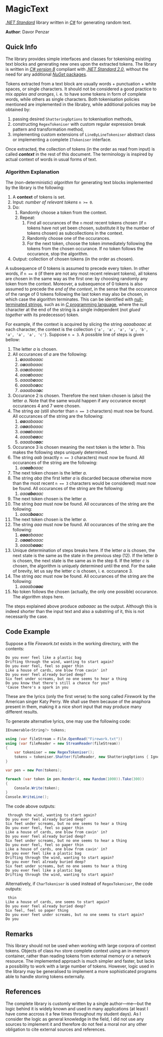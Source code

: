 #   MagicText

[*.NET Standard*](http://docs.microsoft.com/en-gb/dotnet/standard/net-standard) library written in [*C#*](http://docs.microsoft.com/en-gb/dotnet/csharp/) for generating random text.

**Author**: Davor Penzar

##  Quick Info

The library provides simple interfaces and classes for tokenising existing text blocks and generating new ones upon the extracted tokens. The library is written in [*C# version 8*](http://docs.microsoft.com/en-gb/dotnet/csharp/whats-new/csharp-8) compliant with [*.NET Standard 2.0*](http://github.com/dotnet/standard/blob/master/docs/versions/netstandard2.0.md), without the need for any additional [*NuGet* packages](http://nuget.org/).

Tokens extracted from a text block are usually words + punctuation + white spaces, or single characters. It should not be considered a good practice to mix *apples and oranges*, i. e. to have some tokens in form of complete words, while others as single characters. Both tokenisation policies mentioned are implemented in the librabry, while additional policies may be obtained by:

1.  passing desired ```ShatteringOptions``` to tokenisation methods,
2.  constructing ```RegexTokeniser``` with custom regular expression break pattern and transformation method,
3.  implementing custom extensions of ```LineByLineTokeniser``` abstract class or implementing a complete ```ITokeniser``` interface.

Once extracted, the collection of tokens (in the order as read from input) is called ***context*** in the rest of this document. The terminology is inspired by actual context of words in usual forms of text.

### Algorithm Explanation

The (non-deterministic) *algorithm* for generating text blocks implemented by the library is the following:

1.  A **context** of tokens is set.
2.  Input: *number of relevant tokens* ```n >= 0```.
3.  Do:
    1.  Randomly choose a token from the context.
    2.  Repeat:
        1.  Find all occurances of the ```n``` most recent tokens chosen (if ```n``` tokens have not yet been chosen, substitute it by the number of tokens chosen) as subcollections in the context.
        2.  Randomly choose one of the occurances.
        3.  For the next token, choose the token immediately following the tokens from the chosen occurance. If no token follows the occurance, stop the algorithm.
4.  Output: collection of chosen tokens (in the order as chosen).

A subsequence of 0 tokens is assumed to precede every token. In other words, if ```n == 0``` (if there are not any most recent relevant tokens), all tokens are chosen in the same way as the first one: by choosing randomly any token from the context. Moreover, a subsequence of 0 tokens is also assumed to precede the *end of the context*, in the sense that the occurance of the range of 0 tokens following the last token may also be chosen, in which case the algorithm terminates. This can be identified with [null-terminated strings](http://en.wikipedia.org/wiki/Null-terminated_string), such as in [*C* programming language](http://iso.org/standard/74528.html), where the null character at the end of the string is a single independent (not *glued together* with its predecessor) token.

For example, if the context is acquired by slicing the string *aaaabaaac* at each character, the context is the collection ```{'a', 'a', 'a', 'a', 'b', 'a', 'a', 'a', 'c'}```. Suppose ```n = 3```. A possible line of steps is given bellow:

1.  The letter *a* is chosen.
2.  All occurances of *a* are the following:
    1.  ***a**aaabaaac*
    2.  *a**a**aabaaac*
    3.  *aa**a**abaaac*
    4.  *aaa**a**baaac*
    5.  *aaaab**a**aac*
    6.  *aaaaba**a**ac*
    7.  *aaaabaa**a**c*
3.  Occurance 2 is chosen. Therefore the next token chosen is (also) the letter *a*. Note that the same would happen if any occurance except occurances 4 and 7 were chosen.
4.  The string *aa* (still shorter than ```n == 3``` characters) must now be found. All occurances of the string are the following:
    1.  ***aa**aabaaac*
    2.  *a**aa**abaaac*
    3.  *aa**aa**baaac*
    4.  *aaaab**aa**ac*
    5.  *aaaaba**aa**c*
5.  Occurance 3 is chosen meaning the next token is the letter *b*. This makes the following steps uniquely determined.
6.  The string *aab* (exactly ```n == 3``` characters) must now be found. All occurances of the string are the following:
    1.  *aa**aab**aaac*
7.  The next token chosen is the letter *a*.
8.  The string *aba* (the first letter *a* is discarded because otherwise more than the most recent ```n == 3``` characters would be considered) must now be found. All occurances of the string are the following:
    1.  *aaa**aba**aac*
9.  The next token chosen is the letter *a*.
10. The string *baa* must now be found. All occurances of the string are the following:
    1.  *aaaa**baa**ac*
11. The next token chosen is the letter *a*.
12. The string *aaa* must now be found. All occurances of the string are the following:
    1.  ***aaa**abaaac*
    2.  *a**aaa**baaac*
    3.  *aaaab**aaa**c*
13. Unique determination of steps breaks here. If the letter *a* is chosen, the next state is the same as the state in the previous step (12). If the letter *b* is chosen, the next state is the same as in the step 6. If the letter *c* is chosen, the algorithm is uniquely determined until the end. For the sake of brevity, let us say the letter *c* is chosen, i. e. occurance 3.
14. The string *aac* must now be found. All occurances of the string are the following:
    1.  *aaaaba**aac***
15. No token follows the chosen (actually, the only one possible) occurance. The algorithm stops here.

The steps explained above produce *aabaaac* as the output. Although this is indeed shorter than the input text and also a substring of it, this is not necessarily the case.

##  Code Example

Suppose a file *Firework.txt* exists in the working directory, with the contents:

```
Do you ever feel like a plastic bag
Drifting through the wind, wanting to start again?
Do you ever feel, feel so paper thin
Like a house of cards, one blow from cavin' in?
Do you ever feel already buried deep?
Six feet under screams, but no one seems to hear a thing
Do you know that there's still a chance for you?
'Cause there's a spark in you

```

These are the lyrics (only the first verse) to the song called *Firework* by the American singer Katy Perry. We shall use them because of the anaphora present in them, making it a nice short input that may produce many different results.

To generate alternative lyrics, one may use the following code:

```csharp
IEnumerable<String?> tokens;

using (var fileStream = File.OpenRead("Firework.txt"))
using (var fileReader = new StreamReader(fileStream))
{
	var tokeniser = new RegexTokeniser();
	tokens = tokeniser.Shatter(fileReader, new ShatteringOptions { IgnoreEmptyLines = true });
}

var pen = new Pen(tokens);

foreach (var token in pen.Render(4, new Random(1000)).Take(300))
{
	Console.Write(token);
}
Console.WriteLine();

```

The code above outputs:

```
 through the wind, wanting to start again?
Do you ever feel already buried deep?
Six feet under screams, but no one seems to hear a thing
Do you ever feel, feel so paper thin
Like a house of cards, one blow from cavin' in?
Do you ever feel already buried deep?
Six feet under screams, but no one seems to hear a thing
Do you ever feel, feel so paper thin
Like a house of cards, one blow from cavin' in?
Do you ever feel like a plastic bag
Drifting through the wind, wanting to start again?
Do you ever feel already buried deep?
Six feet under screams, but no one seems to hear a thing
Do you ever feel like a plastic bag
Drifting through the wind, wanting to start again?

```

Alternatively, if ```CharTokeniser``` is used instead of ```RegexTokeniser```, the code outputs:

```
 thin
Like a house of cards, one seems to start again?
Do you ever feel already buried deep?
Six feel, feel so paper thing
Do you ever feet under screams, but no one seems to start again?
Do you

```

##  Remarks

This library should not be used when working with large corpora of context tokens. Objects of class ```Pen``` store complete context using an in-memory container, rather than reading tokens from external memory or a network resource. The implemented approach is much simpler and faster, but lacks a possibility to work with a large number of tokens. However, logic used in the library may be generalised to implement a more sophisticated programs able to handle storing tokens externally.

##  References

The complete library is customly written by a single author&mdash;me&mdash;but the logic behind it is widely known and used in many applications (at least I have come accross it a few times throughout my student days). As I consider the logic as general knowledge in the field, I did not use any sources to implement it and therefore do not feel a moral nor any other obligation to cite external sources and references.
